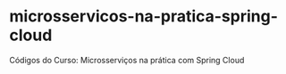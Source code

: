 # microsservicos-na-pratica-spring-cloud
Códigos do Curso: Microsserviços na prática com Spring Cloud
